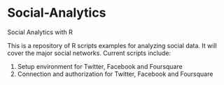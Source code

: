 Social-Analytics
================

Social Analytics with R

This is a repository of R scripts examples for analyzing social data. It will cover the major social networks. Current scripts include:

1. Setup environment for Twitter, Facebook and Foursquare
2. Connection and authorization for Twitter, Facebook and Foursquare

